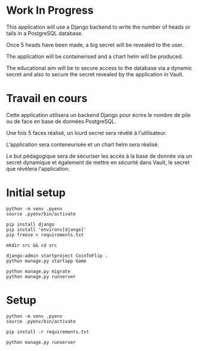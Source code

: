 # Work In Progress

This application will use a Django backend to write the number of heads or tails in a PostgreSQL database.

Once 5 heads have been made, a big secret will be revealed to the user.

The application will be containerised and a chart helm will be produced.

The educational aim will be to secure access to the database via a dynamic secret and also to secure the secret revealed by the application in Vault.

# Travail en cours

Cette application utilisera un backend Django pour écrire le nombre de pile ou de face en base de données PostgreSQL.

Une fois 5 faces réalisé, un lourd secret sera révélé à l'utilisateur.

L'application sera conteneurisée et un chart helm sera réalisé.

Le but pédagogique sera de sécuriser les accès à la base de donnée via un secret dynamique et également de mettre en sécurité dans Vault, le secret que révèlera l'application.

# Initial setup

```shell
python -m venv .pyenv
source .pyenv/bin/activate

pip install django
pip install 'environs[django]'
pip freeze > requirements.txt
```

```shell
mkdir src && cd src

django-admin startproject CoinToFlip .
python manage.py startapp Game

python manage.py migrate
python manage.py runserver
```

# Setup

```shell
python -m venv .pyenv
source .pyenv/bin/activate

pip install -r requirements.txt

python manage.py runserver
```
